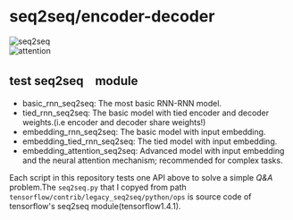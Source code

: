# seq2seq/encoder-decoder


![seq2seq]('assets/seq2seq.png')  
![attention ]('./assets/attention.png')  


##  test **seq2seq**　module
- basic_rnn_seq2seq: The most basic RNN-RNN model.
- tied_rnn_seq2seq: The basic model with tied encoder and decoder weights.(i.e encoder and decoder share weights!)
- embedding_rnn_seq2seq: The basic model with input embedding.
- embedding_tied_rnn_seq2seq: The tied model with input embedding.
- embedding_attention_seq2seq: Advanced model with input embedding and  the neural attention mechanism; recommended for complex tasks.  

Each script in this repository tests one API above to solve a simple *Q&A* problem.The `seq2seq.py` that I copyed from path `tensorflow/contrib/legacy_seq2seq/python/ops`  is source code of tensorflow's seq2seq module(tensorflow1.4.1).